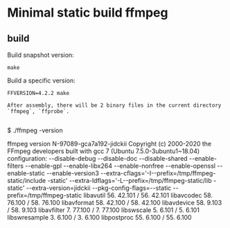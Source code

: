 # Minimal static build ffmpeg

## build
Build snapshot version:  
```
make
```
Build a specific version:  
```
FFVERSION=4.2.2 make

After assembly, there will be 2 binary files in the current directory `ffmpeg`, `ffprobe`.


```
$ ./ffmpeg -version

ffmpeg version N-97089-gca7a192-jidckii Copyright (c) 2000-2020 the FFmpeg developers
built with gcc 7 (Ubuntu 7.5.0-3ubuntu1~18.04)
configuration: --disable-debug --disable-doc --disable-shared --enable-filters --enable-gpl --enable-libx264 --enable-nonfree --enable-openssl --enable-static --enable-version3 --extra-cflags='-I--prefix=/tmp/ffmpeg-static/include -static' --extra-ldflags='-L--prefix=/tmp/ffmpeg-static/lib -static' --extra-version=jidckii --pkg-config-flags=--static --prefix=/tmp/ffmpeg-static
libavutil      56. 42.101 / 56. 42.101
libavcodec     58. 76.100 / 58. 76.100
libavformat    58. 42.100 / 58. 42.100
libavdevice    58.  9.103 / 58.  9.103
libavfilter     7. 77.100 /  7. 77.100
libswscale      5.  6.101 /  5.  6.101
libswresample   3.  6.100 /  3.  6.100
libpostproc    55.  6.100 / 55.  6.100
```